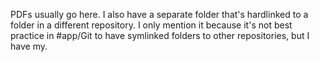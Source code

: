 PDFs usually go here. I also have a separate folder that's hardlinked to a folder in a different repository. I only mention it because it's not best practice in #app/Git to have symlinked folders to other repositories, but I have my. 